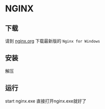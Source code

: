 # NGINX

## 下载

请到 [nginx.org](http://nginx.org/en/download.html) 下载最新版的 `Nginx for Windows`


## 安装
解压

## 运行
start nginx.exe 
直接打开nginx.exe就好了

